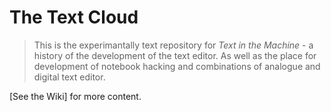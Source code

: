 # The Text Cloud

> This is the experimantally text repository for *Text in the Machine* - a history of the development of the text editor. As well as the place for development of notebook hacking and combinations of analogue and digital text editor. 

[See the Wiki] for more content. 

